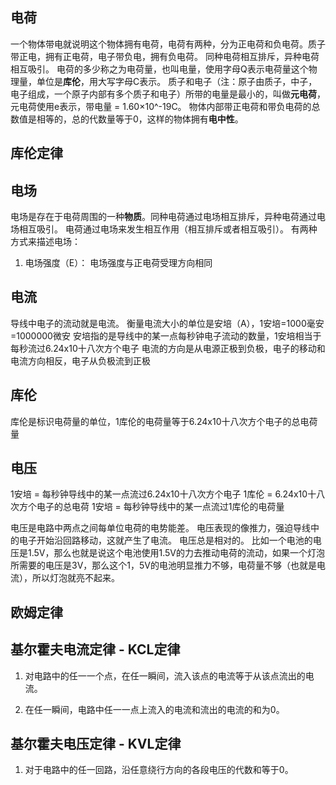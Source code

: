 ## 电荷
一个物体带电就说明这个物体拥有电荷，电荷有两种，分为正电荷和负电荷。质子带正电，拥有正电荷，电子带负电，拥有负电荷。
同种电荷相互排斥，异种电荷相互吸引。
电荷的多少称之为电荷量，也叫电量，使用字母Q表示电荷量这个物理量，单位是**库伦**，用大写字母C表示。
质子和电子（注：原子由质子，中子，电子组成，一个原子内部有多个质子和电子）所带的电量是最小的，叫做**元电荷**，元电荷使用e表示，带电量 = 1.60×10^-19C。
物体内部带正电荷和带负电荷的总数值是相等的，总的代数量等于0，这样的物体拥有**电中性**。

## 库伦定律


## 电场
电场是存在于电荷周围的一种**物质**。同种电荷通过电场相互排斥，异种电荷通过电场相互吸引。
电荷通过电场来发生相互作用（相互排斥或者相互吸引）。
有两种方式来描述电场：
1. 电场强度（E）：
电场强度与正电荷受理方向相同



## 电流
导线中电子的流动就是电流。
衡量电流大小的单位是安培（A），1安培=1000毫安=1000000微安
安培指的是导线中的某一点每秒钟电子流动的数量，1安培相当于每秒流过6.24x10十八次方个电子
电流的方向是从电源正极到负极，电子的移动和电流方向相反，电子从负极流到正极

## 库伦
库伦是标识电荷量的单位，1库伦的电荷量等于6.24x10十八次方个电子的总电荷量

## 电压
1安培 = 每秒钟导线中的某一点流过6.24x10十八次方个电子
1库伦 = 6.24x10十八次方个电子的总电荷
1安培 = 每秒钟导线中的某一点流过1库伦的电荷量

电压是电路中两点之间每单位电荷的电势能差。
电压表现的像推力，强迫导线中的电子开始沿回路移动，这就产生了电流。
电压总是相对的。
比如一个电池的电压是1.5V，那么也就是说这个电池使用1.5V的力去推动电荷的流动，如果一个灯泡所需要的电压是3V，那么这个1，5V的电池明显推力不够，电荷量不够（也就是电流），所以灯泡就亮不起来。


## 欧姆定律


## 基尔霍夫电流定律 - KCL定律
1. 对电路中的任一一个点，在任一瞬间，流入该点的电流等于从该点流出的电流。

2. 在任一瞬间，电路中任一一点上流入的电流和流出的电流的和为0。

## 基尔霍夫电压定律 - KVL定律
1. 对于电路中的任一回路，沿任意绕行方向的各段电压的代数和等于0。


